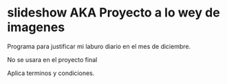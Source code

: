 # slideshow AKA Proyecto a lo wey de imagenes 

Programa para justificar mi laburo diario en el mes de diciembre.

No se usara en el proyecto final

Aplica terminos y condiciones.
